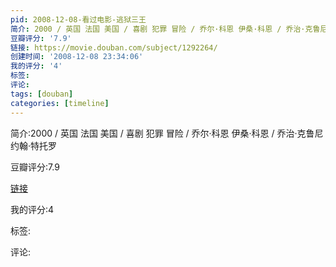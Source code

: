 ```yaml
---
pid: 2008-12-08-看过电影-逃狱三王
简介: 2000 / 英国 法国 美国 / 喜剧 犯罪 冒险 / 乔尔·科恩 伊桑·科恩 / 乔治·克鲁尼 约翰·特托罗
豆瓣评分: '7.9'
链接: https://movie.douban.com/subject/1292264/
创建时间: '2008-12-08 23:34:06'
我的评分: '4'
标签:
评论:
tags: [douban]
categories: [timeline]
---
```

简介:2000 / 英国 法国 美国 / 喜剧 犯罪 冒险 / 乔尔·科恩 伊桑·科恩 / 乔治·克鲁尼 约翰·特托罗

豆瓣评分:7.9

[链接](https://movie.douban.com/subject/1292264/)

我的评分:4

标签:

评论:

